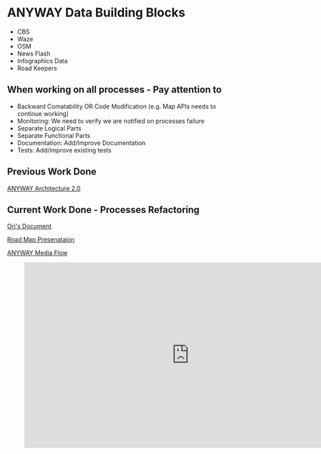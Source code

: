 ANYWAY Data Building Blocks
======================

- CBS
- Waze
- OSM
- News Flash
- Infographics Data
- Road Keepers

When working on all processes - Pay attention to
------------------------------------------------

- Backward Comatability OR Code Modification (e.g. Map APIs needs to continue working)
- Monitoring: We need to verify we are notified on processes failure
- Separate Logical Parts
- Separate Functional Parts
- Documentation: Add/Improve Documentation
- Tests: Add/improve existing tests

Previous Work Done
------------------
[ANYWAY Architecture 2.0](https://www.dropbox.com/scl/fi/437sduau2rxifuowxvpa4/_-Anyway-2.0-Architecture.paper?dl=0&rlkey=nhi13ne9nhf9r56eexorse6i2)

Current Work Done - Processes Refactoring
-----------------------------------------
[Ori's Document](https://docs.google.com/document/d/1LirLg1u7B3ekvcjetj6LhVExijVqctMZ83fJHUYzlrI/edit?usp=sharing)

[Road Map Presenataion](https://docs.google.com/presentation/d/14jlqKj704GTLKUcfwPGlkDhN_CTbi2-JGwvKIJ5uhnU/edit?usp=sharing)

[ANYWAY Media Flow](https://miro.com/app/board/o9J_lBaKEGU=/)

<figure class="ANYWAY Media Flow">
<iframe width="768" height="432" src="https://miro.com/app/live-embed/o9J_lBaKEGU=/?moveToViewport=-2649,-800,4964,2366" frameBorder="0" scrolling="no" allowFullScreen></iframe>
</figure>

